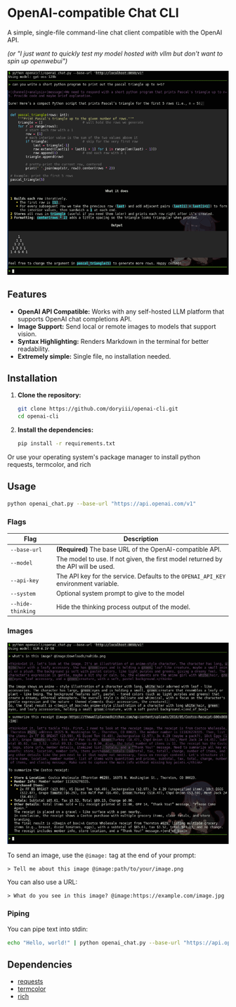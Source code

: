 # OpenAI-compatible Chat CLI

A simple, single-file command-line chat client compatible with the OpenAI API.

*(or "I just want to quickly test my model hosted with vllm but don't want to spin up openwebui")*

![Chat CLI](./chat.png)

## Features

- **OpenAI API Compatible:** Works with any self-hosted LLM platform that supports OpenAI chat completions API.
- **Image Support:** Send local or remote images to models that support vision.
- **Syntax Highlighting:** Renders Markdown in the terminal for better readability.
- **Extremely simple:** Single file, no installation needed.

## Installation

1. **Clone the repository:**
   ```bash
   git clone https://github.com/doryiii/openai-cli.git
   cd openai-cli
   ```

2. **Install the dependencies:**
   ```bash
   pip install -r requirements.txt
   ```

Or use your operating system's package manager to install python requests, termcolor, and rich

## Usage

```bash
python openai_chat.py --base-url "https://api.openai.com/v1"
```

### Flags

| Flag              | Description                                                                         |
| ----------------- | ----------------------------------------------------------------------------------- |
| `--base-url`      | **(Required)** The base URL of the OpenAI-compatible API.                           |
| `--model`         | The model to use. If not given, the first model returned by the API will be used.   |
| `--api-key`       | The API key for the service. Defaults to the `OPENAI_API_KEY` environment variable. |
| `--system`        | Optional system prompt to give to the model                                         |
| `--hide-thinking` | Hide the thinking process output of the model.                                      |

### Images

![Image Example](./image.png)

To send an image, use the `@image:` tag at the end of your prompt:

```
> Tell me about this image @image:path/to/your/image.png
```

You can also use a URL:

```
> What do you see in this image? @image:https://example.com/image.jpg
```

### Piping

You can pipe text into stdin:

```bash
echo "Hello, world!" | python openai_chat.py --base-url "https://api.openai.com/v1" --hide-thinking
```

## Dependencies

- [requests](https://pypi.org/project/requests/)
- [termcolor](https://pypi.org/project/termcolor/)
- [rich](https://pypi.org/project/rich/)
